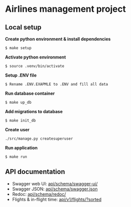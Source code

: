 # Airlines management project

## Local setup

**Create python environment & install dependencies**

```
$ make setup
```

**Activate python environment**

```
$ source .venv/bin/activate
```

**Setup .ENV file**
```
$ Rename .ENV.EXAPMLE to .ENV and fill all data
```

**Run database container**

```
$ make up_db
```

**Add migrations to database**

```
$ make init_db
```

**Create user**
```
./src/manage.py createsuperuser
```

**Run application**

```
$ make run
```

## API documentation

* Swagger web UI: [api/schema/swagger-ui/](http://127.0.0.1:8000/api/schema/swagger-ui/)
* Swagger JSON: [api/schema/swagger.json](http://127.0.0.1:8000/api/schema/swagger.json) 
* Redoc: [api/schema/redoc/](http://127.0.0.1:8000/api/schema/redoc/) 
* Flights & in-flight time: [api/v1/flights/?sorted](http://127.0.0.1:8000/api/v1/flights/?sorted)